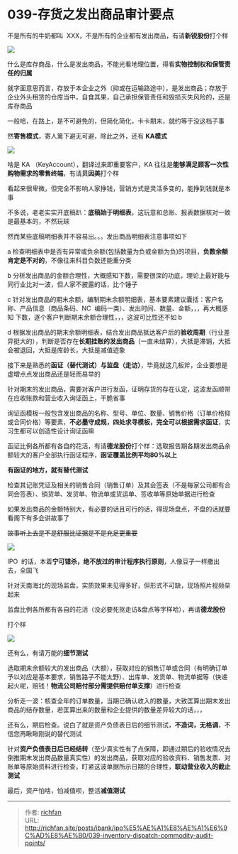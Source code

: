 # 039-存货之发出商品审计要点

不是所有的牛奶都叫  XXX，不是所有的企业都有发出商品，有请**新锐股份**打个样

![](https://cdn.staticaly.com/gh/richffan/img@main/obsidian/IPO/039-存货之发出商品审计要点_1.webp)

什么是库存商品，什么是发出商品，不能光看地理位置，得看**实物控制权和保管责任的归属**

就字面意思而言，存放于本企业之外（抑或在运输路途中），是发出商品；存放于企业外头租赁的仓库当中，自食其果，自己承担保管责任和毁损灭失风险的，还是库存商品

一般哈，在路上，是不可避免的，但简化简化，卡卡期末，就约等于没这档子事

然**寄售模式**，寄人篱下避无可避，除此之外，还有 **KA模式**

![](https://cdn.staticaly.com/gh/richffan/img@main/obsidian/IPO/039-存货之发出商品审计要点_2.webp)

啥是 KA （KeyAccount），翻译过来即重要客户，KA 往往是**能够满足顾客一次性购物需求的零售终端**，有请**贝因美**打个样

看起来很卑微，但完全不影响人家挣钱，营销方式是灵活多变的，能挣到钱就是本事

不多说，老老实实开底稿趴：**底稿始于明细表**，这玩意和总账、报表数据核对一致是最基本的，不然玩球

然而某些底稿明细表并不容易出。。。发出商品明细表注意事项如下

a 检查明细表中是否有异常或负余额(包括数量为负或金额为负)的项目，**负数余额肯定是不对的**，不像往来科目负数还能重分类

b 分析发出商品的金额合理性，大概感知下数，需要很深的功底，理论上最好能与同行业比对一波，但人家不披露的话，比个锤子

c 针对发出商品的期末余额，编制期末余额明细表，基本要素建议囊括：客户名称、产品信息（商品条码、NC  编码一类）、发出时间、数量、金额，，，再大概感知 下数，逐个客户判断期末余额合理性，，，这波可比性还不如 b

d 根据发出商品的期末余额明细表，结合发出商品抵达客户后的**验收周期**（行业差异挺大的），判断是否存在**长期挂账的发出商品**（一直未结算），大抵是滞销，大抵会被退回，大抵是库龄长，大抵是减值迹象

接下来是熟悉的**函证（替代测试）与监盘（走访）**，毕竟就这几板斧，企业要想是虚增点点发出商品还是轻而易举的

针对期末的发出商品，需要对客户进行发函，证明存货的存在认定，这波发函顺带在应收账款和营业收入询证函上，干脆省事

询证函模板一般包含发出商品的名称、型号、单位、数量、销售价格（订单价格抑或合同价格）等要素，**不必墨守成规，四处求寻模板，完全可以根据需求函证**，实习生都可以创造性设计询证函嘛

函证比例各所都有各自的花活，有请**德龙股份**打个样：选取报告期各期发出商品余额较大的客户全部执行函证程序，**函证覆盖比例平均80%以上**

**有函证的地方，就有替代测试**

检查其记账凭证及相关的销售合同（销售订单）及其会签表（不是每家公司都有合同会签表）、销货单、发货单、物流单或货运单、签收单等原始单据进行检查

如果发出商品的金额特别大，有必要的话且可行的话，得现场盘点，不盘的话就要看阁下有多会讲故事了

~~故事听上去是不是舒服比证据是不是充足更重要~~

![](https://cdn.staticaly.com/gh/richffan/img@main/obsidian/IPO/039-存货之发出商品审计要点_3.webp)

IPO  的话，本着**宁可错杀，绝不放过的审计程序执行原则**，人像豆子一样撒出去，全国飞

针对天南海北的现场监盘，实质效果未见得多好，但形式不可缺，现场照片视频垒起来

监盘比例各所都有各自的花活（没必要死抠走访&盘点等字样哈），再请**德龙股份**

打个样

![](https://cdn.staticaly.com/gh/richffan/img@main/obsidian/IPO/039-存货之发出商品审计要点_4.webp)

还有么，有请万能的**细节测试**

选取期末余额较大的发出商品（大额），获取对应的销售订单或合同（有明确订单予以对应是基本要求，销售路子不能太野）、出库单、发货单、物流单据等（快递起火呢，赔钱！**物流公司赔付部分需提供赔付单支撑**）进行检查

分析走一波：核查全年的订单数量，当期已确认收入的数量，大致匡算出期末发出商品的结存数量，若匡算出来的数量和企业提供的数量差异较大的话，，，

还有么，期后检查。说白了就是资产负债表日后的细节测试，**不造词，无格调**，不信您再瞅瞅刚说的替代测试

针对**资产负债表日后已经结转**（至少真实性有了点保障，即通过期后的验收情况去倒推期末发出商品数量真实性）的发出商品，获取对应的验收资料、销售发票、对账单等原始资料进行检查，盯紧这波单据所示日期的合理性，**联动营业收入的截止测试**

最后，资产怕啥，怕减值呗，整活**减值测试**

---

> 作者: [richfan](https://richfan.site/)  
> URL: http://richfan.site/posts/ibank/ipo%E5%AE%A1%E8%AE%A1%E6%9C%AD%E8%AE%B0/039-inventory-dispatch-commodity-audit-points/  


